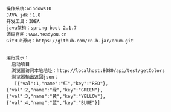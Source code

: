     操作系统:windows10 
    JAVA jdk：1.8
    开发工具：IDEA 
    java架构：spring boot 2.1.7
    源码官网：www.headyou.cn
    GitHub源码：https://github.com/cn-h-jar/enum.git


    运行提示：
      启动项目
      浏览器访问本地地址：http://localhost:8080/api/test/getColors
      浏览器输出返回json：
       [{"val":1,"name":"红","key":"RED"},{"val":2,"name":"绿","key":"GREEN"},{"val":3,"name":"黄","key":"YELLOW"},{"val":4,"name":"蓝","key":"BLUE"}]
